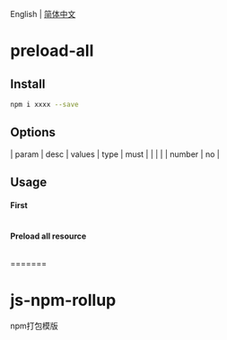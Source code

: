 <!--
 * @Autor: xkh
 * @Date: 2020-07-27 18:55:19
 * @LastEditors: xkh
 * @LastEditTime: 2020-07-31 20:49:21
-->

English | [简体中文](./README_zh.md)

# preload-all

> 

## Install

```bash
npm i xxxx --save
```

## Options

| param  | desc                                         | values          | type     | must |
|   |  |                | number   | no   |

## Usage

#### First

```bash
```

#### Preload all resource

```bash
```

=======
# js-npm-rollup
npm打包模版
